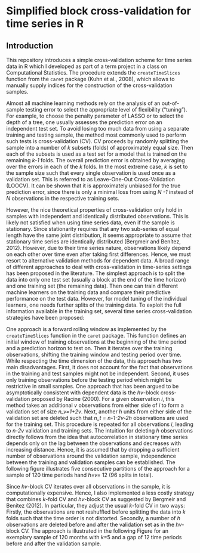 # Simplified block cross-validation for time series in R

## Introduction
This repository introduces a simple cross-validation scheme for time series data in R which I developed as part of a term project in a class on Computational Statistics. The procedure extends the `createTimeSlices` function from the `caret` package (Kuhn et al., 2008), which allows to manually supply indices for the construction of the cross-validation samples.

Almost all machine learning methods rely on the analysis of an out-of-sample testing error to select the appropriate level of flexibility (“tuning”). For example, to choose the penalty parameter of LASSO or to select the depth of a tree, one usually assesses the prediction error on an independent test set. To avoid losing too much data from using a separate training and testing sample, the method most commonly used to perform such tests is cross-validation (CV). CV proceeds by randomly splitting the sample into a number of *k* subsets (folds) of approximately equal size. Then each of the subsets is used as a test set for a model that is trained on the remaining *k-1* folds. The overall prediction error is obtained by averaging over the errors in each of the *k* folds. In the most extreme case, *k* is set to the sample size such that every single observation is used once as a validation set. This is referred to as Leave-One-Out Cross-Validation (LOOCV). It can be shown that it is approximately unbiased for the true prediction error, since there is only a minimal loss from using *N -1* instead of *N* observations in the respective training sets.

However, the nice theoretical properties of cross-validation only hold in samples with independent and identically distributed observations. This is likely not satisfied when using time series data, even if the sample is stationary. Since stationarity requires that any two sub-series of equal length have the same joint distribution, it seems appropriate to assume that stationary time series are identically distributed (Bergmeir and Benítez, 2012). However, due to their time series nature, observations likely depend on each other over time even after taking first differences. Hence, we must resort to alternative validation methods for dependent data.
A broad range of different approaches to deal with cross-validation in time-series settings has been proposed in the literature. The simplest approach is to split the data into only one test set (usually a block at the end of the time horizon) and one training set (the remaining data). Then one can train different machine learners on the training data and compare their predictive performance on the test data. However, for model tuning of the individual learners, one needs further splits of the training data. To exploit the full information available in the training set, several time series cross-validation strategies have been proposed:

One approach is a forward rolling window as implemented by the `createTimeSlices` function in the `caret` package. This function defines an initial window of training observations at the beginning of the time period and a prediction horizon to test on. Then it iterates over the training observations, shifting the training window and testing period over time. While respecting the time dimension of the data, this approach has two main disadvantages. First, it does not account for the fact that observations in the training and test samples might not be independent. Second, it uses only training observations before the testing period which might be restrictive in small samples. 
One approach that has been argued to be asymptotically consistent with dependent data is the *hv*-block cross-validation proposed by Racine (2000). For a given observation *i*, this method takes an additional *v* observations from either side of *i* to form a validation set of size *n_v=1+2v*. Next, another *h* units from either side of the validation set are deleted such that *n_t = n-1-2v-2h* observations are used for the training set. This procedure is repeated for all observations *i*, leading to *n-2v* validation and training sets. The intuition for deleting *h* observations directly follows from the idea that autocorrelation in stationary time series depends only on the lag between the observations and decreases with increasing distance. Hence, it is assumed that by dropping a sufficient number of observations around the validation sample, independence between the training and validation samples can be established. The following figure illustrates five consecutive partitions of the approach for a sample of 120 time periods hand *h=v=* 12 (96 splits in total).

Since *hv*-block CV iterates over all observations in the sample, it is computationally expensive. Hence, I also implemented a less costly strategy that combines *k*-fold CV and *hv*-block CV as suggested by Bergmeir and Benítez (2012). In particular, they adjust the usual *k*-fold CV in two ways: Firstly, the observations are not reshuffled before splitting the data into *k* folds such that the time order is not distorted. Secondly, a number of *h* observations are deleted before and after the validation set as in the *hv*-block CV. The approach is illustrated in the following Figure for an exemplary sample of 120 months with *k*=5 and a gap of 12 time periods before and after the validation sample.
